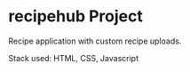 # recipehub Project

Recipe application with custom recipe uploads.

Stack used: HTML, CSS, Javascript
